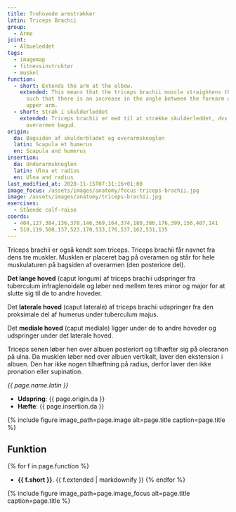 ```yaml
---
title: Trehovede armstrækker
latin: Triceps Brachii
group:
  - Arme
joint:
  - Albueleddet
tags:
  - imagemap
  - fitnessinstruktør
  - muskel
function:
  - short: Extends the arm at the elbow.
    extended: This means that the triceps brachii muscle straightens the elbow joint
      such that there is an increase in the angle between the forearm and the
      upper arm.
  - short: Stræk i skulderleddet
    extended: Triceps brachii er med til at strække skulderleddet, dvs. føre
      overarmen bagud.
origin:
  da: Bagsiden af skulderbladet og overarmsknoglen
  latin: Scapula et humerus
  en: Scapula and humerus
insertion:
  da: Underarmsknoglen
  latin: Ulna et radius
  en: Ulna and radius
last_modified_at: 2020-11-15T07:31:16+01:00
image_focus: /assets/images/anatomy/focus-triceps-brachii.jpg
image: /assets/images/anatomy/triceps-brachii.jpg
exercises:
  - Stående calf-raise
coords:
  - 404,127,384,136,378,146,369,164,374,180,386,176,399,156,407,141
  - 510,119,508,137,523,170,533,176,537,162,531,135
---
```


Triceps brachii er også kendt som triceps. Triceps brachii får navnet fra dens tre muskler. Musklen er placeret bag på overamen og står for hele muskulaturen på bagsiden af overarmen (den posteriore del).

**Det lange hoved** (caput longum) af triceps brachii udspringer fra tuberculum infraglenoidale og løber ned mellem teres minor og major for at slutte sig til de to andre hoveder. 

Det **laterale hoved** (caput laterale) af triceps brachii udspringer fra den proksimale del af humerus under tuberculum majus. 

Det **mediale hoved** (caput mediale) ligger under de to andre hoveder og udspringer under det laterale hoved. 

Triceps senen løber hen over albuen posteriort og tilhæfter sig på olecranon på ulna. Da musklen løber ned over albuen vertikalt, laver den ekstension i albuen. Den har ikke nogen tilhæftning på radius, derfor laver den ikke pronation eller supination.

_{{ page.name.latin }}_

- **Udspring**: {{ page.origin.da }}
- **Hæfte**: {{ page.insertion.da }}

{% include figure image_path=page.image alt=page.title caption=page.title %}

## Funktion

{% for f in page.function %}
- **{{ f.short }}**.
  {{ f.extended | markdownify }}
{% endfor %}

{% include figure image_path=page.image_focus alt=page.title caption=page.title %}
